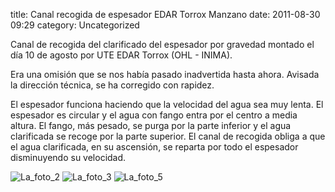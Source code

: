 title:    Canal recogida de espesador EDAR Torrox Manzano
date:     2011-08-30 09:29
category: Uncategorized

Canal de recogida del clarificado del espesador por gravedad montado el
día 10 de agosto por UTE EDAR Torrox (OHL - INIMA).

Era una omisión que se nos había pasado inadvertida hasta ahora. Avisada
la dirección técnica, se ha corregido con rapidez.

El espesador funciona haciendo que la velocidad del agua sea muy lenta.
El espesador es circular y el agua con fango entra por el centro a media
altura. El fango, más pesado, se purga por la parte inferior y el agua
clarificada se recoge por la parte superior. El canal de recogida obliga
a que el agua clarificada, en su ascensión, se reparta por todo el
espesador disminuyendo su velocidad.

![La_foto_2](http://axaragua.files.wordpress.com/2011/08/la_foto_2.jpg?w=400)
![La_foto_3](http://axaragua.files.wordpress.com/2011/08/la_foto_3.jpg?w=400)
![La_foto_5](http://axaragua.files.wordpress.com/2011/08/la_foto_5.jpg?w=400)
